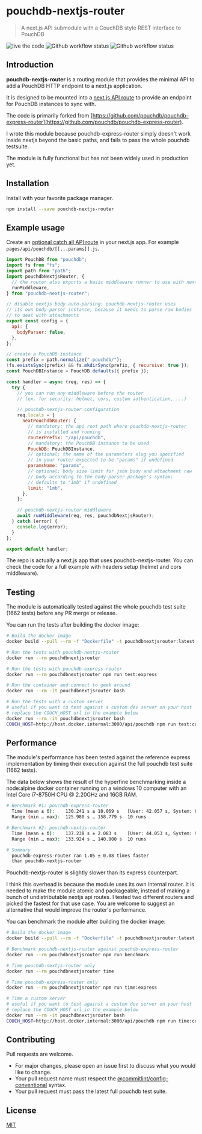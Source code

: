 # pouchdb-nextjs-router

> A next.js API submodule with a CouchDB style REST interface to PouchDB

![live the code](https://img.shields.io/badge/live%20the%20code-%E2%98%85%E2%98%85%E2%98%85%E2%98%85-yellow) ![Github workflow status](https://img.shields.io/github/workflow/status/jpbourgeon/pouchdb-nextjs-router/continuous-integration) ![Github workflow status](https://img.shields.io/github/package-json/v/jpbourgeon/pouchdb-nextjs-router)

## Introduction

**pouchdb-nextjs-router** is a routing module that provides the minimal API to add a PouchDB HTTP endpoint to a next.js application.

It is designed to be mounted into a [next.js API route](https://nextjs.org/docs/api-routes/introduction) to provide an endpoint for PouchDB instances to sync with.

The code is primarily forked from [https://github.com/pouchdb/pouchdb-express-router](https://github.com/pouchdb/pouchdb-express-router).

I wrote this module because pouchdb-express-router simply doesn't work inside nextjs beyond the basic paths, and fails to pass the whole pouchdb testsuite.

The module is fully functional but has not been widely used in production yet.

## Installation

Install with your favorite package manager.

```bash
npm install --save pouchdb-nextjs-router
```

## Example usage

Create an [optional catch all API route](https://nextjs.org/docs/api-routes/dynamic-api-routes#optional-catch-all-api-routes) in your next.js app. For example `pages/api/pouchdb/[[...params]].js`.

```js
import PouchDB from "pouchdb";
import fs from "fs";
import path from "path";
import pouchdbNextjsRouter, {
  // the router also exports a basic middleware runner to use with nextjs
  runMiddleware,
} from "pouchdb-nextjs-router";

// disable nextjs body auto-parsing: pouchdb-nextjs-router uses
// its own body-parser instance, because it needs to parse raw bodies
// to deal with attachments
export const config = {
  api: {
    bodyParser: false,
  },
};

// create a PouchDB instance
const prefix = path.normalize(".pouchdb/");
!fs.existsSync(prefix) && fs.mkdirSync(prefix, { recursive: true });
const PouchDBInstance = PouchDB.defaults({ prefix });

const handler = async (req, res) => {
  try {
    // you can run any middleware before the router
    // (ex. for security: helmet, cors, custom authentication, ...)

    // pouchdb-nextjs-router configuration
    req.locals = {
      nextPouchdbRouter: {
        // mandatory; the api root path where pouchdb-nextjs-router
        // is installed and running
        routerPrefix: "/api/pouchdb",
        // mandatory; the PouchDB instance to be used
        PouchDB: PouchDBInstance,
        // optional; the name of the parameters slug you specified
        // in your route; expected to be "params" if undefined
        paramsName: "params",
        // optional; body size limit for json body and attachment raw
        // body according to the body-parser package's syntax;
        // defaults to "1mb" if undefined
        limit: "1mb",
      },
    };

    // pouchdb-nextjs-router middleware
    await runMiddleware(req, res, pouchdbNextjsRouter);
  } catch (error) {
    console.log(error);
  }
};

export default handler;
```

The repo is actually a next.js app that uses pouchdb-nextjs-router. You can check the code for a full example with headers setup (helmet and cors middleware).

## Testing

The module is automatically tested against the whole pouchdb test suite (1662 tests) before any PR merge or release.

You can run the tests after building the docker image:

```bash
# Build the docker image
docker build --pull --rm -f "Dockerfile" -t pouchdbnextjsrouter:latest "."

# Run the tests with pouchdb-nextjs-router
docker run --rm pouchdbnextjsrouter

# Run the tests with pouchdb-express-router
docker run --rm pouchdbnextjsrouter npm run test:express

# Run the container and connect to geek around
docker run --rm -it pouchdbnextjsrouter bash

# Run the tests with a custom server
# useful if you want to test against a custom dev server on your host
# replace the COUCH_HOST url in the example below
docker run --rm -it pouchdbnextjsrouter bash
COUCH_HOST=http://host.docker.internal:3000/api/pouchdb npm run test:custom

```

## Performance

The module's performance has been tested against the reference express implementation by timing their execution against the full pouchdb test suite (1662 tests).

The data below shows the result of the hyperfine benchmarking inside a node:alpine docker container running on a windows 10 computer with an Intel Core i7-8750H CPU @ 2.20GHz and 16GB RAM.

```bash
# Benchmark #1: pouchdb-express-router
  Time (mean ± δ):    130.241 s ± 10.069 s   [User: 42.057 s, System: 8.883 s]
  Range (min … max):  125.980 s … 158.779 s  10 runs

# Benchmark #2: pouchdb-nextjs-router
  Time (mean ± δ):    137.238 s ± 2.083 s    [User: 44.053 s, System: 9.215 s]
  Range (min … max):  133.924 s … 140.000 s  10 runs

# Summary
  pouchdb-express-router ran 1.05 ± 0.08 times faster
  than pouchdb-nextjs-router
```

Pouchdb-nextjs-router is slightly slower than its express counterpart.

I think this overhead is because the module uses its own internal router. It is needed to make the module atomic and packageable, instead of making a bunch of undistributable nextjs api routes. I tested two different routers and picked the fastest for that use case. You are welcome to suggest an alternative that would improve the router's performance.

You can benchmark the module after building the docker image:

```bash
# Build the docker image
docker build --pull --rm -f "Dockerfile" -t pouchdbnextjsrouter:latest "."

# Benchmark pouchdb-nextjs-router against pouchdb-express-router
docker run --rm pouchdbnextjsrouter npm run benchmark

# Time pouchdb-nextjs-router only
docker run --rm pouchdbnextjsrouter time

# Time pouchdb-express-router only
docker run --rm pouchdbnextjsrouter npm run time:express

# Time a custom server
# useful if you want to test against a custom dev server on your host
# replace the COUCH_HOST url in the example below
docker run --rm -it pouchdbnextjsrouter bash
COUCH_HOST=http://host.docker.internal:3000/api/pouchdb npm run time:custom
```

## Contributing

Pull requests are welcome.

- For major changes, please open an issue first to discuss what you would like to change.
- Your pull request name must respect the [@commitlint/config-conventional](https://github.com/conventional-changelog/commitlint/tree/master/%40commitlint/config-conventional) syntax.
- Your pull request must pass the latest full pouchdb test suite.

## License

[MIT](https://choosealicense.com/licenses/mit/)
